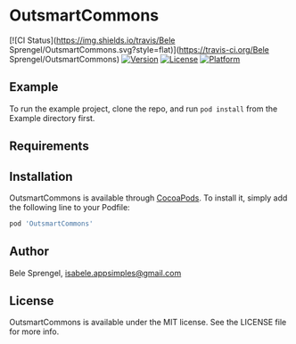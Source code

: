 # OutsmartCommons

[![CI Status](https://img.shields.io/travis/Bele Sprengel/OutsmartCommons.svg?style=flat)](https://travis-ci.org/Bele Sprengel/OutsmartCommons)
[![Version](https://img.shields.io/cocoapods/v/OutsmartCommons.svg?style=flat)](https://cocoapods.org/pods/OutsmartCommons)
[![License](https://img.shields.io/cocoapods/l/OutsmartCommons.svg?style=flat)](https://cocoapods.org/pods/OutsmartCommons)
[![Platform](https://img.shields.io/cocoapods/p/OutsmartCommons.svg?style=flat)](https://cocoapods.org/pods/OutsmartCommons)

## Example

To run the example project, clone the repo, and run `pod install` from the Example directory first.

## Requirements

## Installation

OutsmartCommons is available through [CocoaPods](https://cocoapods.org). To install
it, simply add the following line to your Podfile:

```ruby
pod 'OutsmartCommons'
```

## Author

Bele Sprengel, isabele.appsimples@gmail.com

## License

OutsmartCommons is available under the MIT license. See the LICENSE file for more info.
